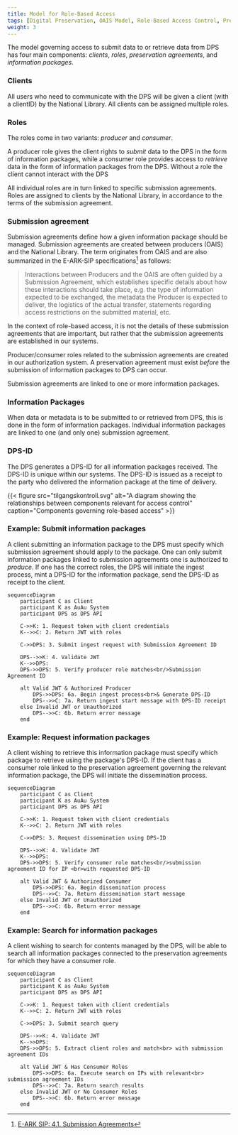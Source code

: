 ```yaml
---
title: Model for Role-Based Access
tags: [Digital Preservation, OAIS Model, Role-Based Access Control, Preservation Agreements, Information Packages, Authorization Systems, Access Management, Digital Archives]
weight: 3
---
```


The model governing access to submit data to or retrieve data from DPS has four main components: *clients*, *roles*, *preservation agreements*, and *information packages*.

### Clients
All users who need to communicate with the DPS will be given a client (with a clientID) by the National Library.
All clients can be assigned multiple roles.

### Roles
The roles come in two variants: *producer* and *consumer*.

A producer role gives the client rights to *submit* data to the DPS in the form of information packages, while a consumer role provides access to *retrieve* data in the form of information packages from the DPS.
Without a role the client cannot interact with the DPS

All individual roles are in turn linked to specific submission agreements. 
Roles are assigned to clients by the National Library, in accordance to the terms of the submission agreement.

### Submission agreement
Submission agreements define how a given information package should be managed.
Submission agreements are created between producers (OAIS) and the National Library.
The term originates from OAIS and are also summarized in the E-ARK-SIP specifications[^1] as follows:

> Interactions between Producers and the OAIS are often guided by a Submission Agreement, which establishes specific details about how these interactions should take place, e.g. the type of information expected to be exchanged, the metadata the Producer is expected to deliver, the logistics of the actual transfer, statements regarding access restrictions on the submitted material, etc.

In the context of role-based access, it is not the details of these submission agreements that are important, but rather that the submission agreements are established in our systems.

Producer/consumer roles related to the submission agreements are created in our authorization system.
A preservation agreement must exist *before* the submission of information packages to DPS can occur.

Submission agreements are linked to one or more information packages.

### Information Packages
When data or metadata is to be submitted to or retrieved from DPS, this is done in the form of information packages.
Individual information packages are linked to one (and only one) submission agreement.


### DPS-ID
The DPS generates a DPS-ID for all information packages received.
The DPS-ID is unique within our systems.
The DPS-ID is issued as a receipt to the party who delivered the information package at the time of delivery.

{{< figure src="tilgangskontroll.svg" alt="A diagram showing the relationships between components relevant for access control" caption="Components governing role-based access" >}}

### Example: Submit information packages
A client submitting an information package to the DPS must specify which submission agreement should apply to the package.
One can only submit information packages linked to submission agreements one is authorized to *produce*.
If one has the correct roles, the DPS will initiate the ingest process, mint a DPS-ID for the information package, send the DPS-ID as receipt to the client.

```mermaid
sequenceDiagram
    participant C as Client
    participant K as AuAu System
    participant DPS as DPS API
    
    C->>K: 1. Request token with client credentials
    K-->>C: 2. Return JWT with roles
    
    C->>DPS: 3. Submit ingest request with Submission Agreement ID
    
    DPS-->>K: 4. Validate JWT
    K-->>DPS: 
    DPS->>DPS: 5. Verify producer role matches<br/>Submission Agreement ID
    
    alt Valid JWT & Authorized Producer
        DPS->>DPS: 6a. Begin ingest process<br>& Generate DPS-ID
        DPS-->>C: 7a. Return ingest start message with DPS-ID receipt
    else Invalid JWT or Unauthorized
        DPS-->>C: 6b. Return error message
    end
```

### Example: Request information packages
A client wishing to retrieve this information package must specify which package to retrieve using the package's DPS-ID.
If the client has a consumer role linked to the preservation agreement governing the relevant information package, the DPS will initiate the dissemination process.

```mermaid
sequenceDiagram
    participant C as Client
    participant K as AuAu System
    participant DPS as DPS API
    
    C->>K: 1. Request token with client credentials
    K-->>C: 2. Return JWT with roles
    
    C->>DPS: 3. Request dissemination using DPS-ID
    
    DPS-->>K: 4. Validate JWT
    K-->>DPS: 
    DPS->>DPS: 5. Verify consumer role matches<br/>submission agreement ID for IP <br>with requested DPS-ID
    
    alt Valid JWT & Authorized Consumer
        DPS->>DPS: 6a. Begin dissemination process
        DPS-->>C: 7a. Return dissemination start message
    else Invalid JWT or Unauthorized
        DPS-->>C: 6b. Return error message
    end
```

### Example: Search for information packages
A client wishing to search for contents managed by the DPS, will be able to search all information packages connected to the preservation agreements for which they have a consumer role.

```mermaid
sequenceDiagram
    participant C as Client
    participant K as AuAu System
    participant DPS as DPS API
    
    C->>K: 1. Request token with client credentials
    K-->>C: 2. Return JWT with roles
    
    C->>DPS: 3. Submit search query
    
    DPS-->>K: 4. Validate JWT
    K-->>DPS: 
    DPS->>DPS: 5. Extract client roles and match<br> with submission agreement IDs
    
    alt Valid JWT & Has Consumer Roles
        DPS->>DPS: 6a. Execute search on IPs with relevant<br> submission agreement IDs
        DPS-->>C: 7a. Return search results
    else Invalid JWT or No Consumer Roles
        DPS-->>C: 6b. Return error message
    end
```

[^1]: [E-ARK SIP: 4.1. Submission Agreements](https://earksip.dilcis.eu/#submissionagreements)